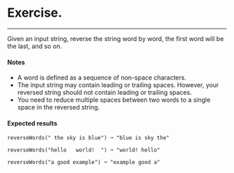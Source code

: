 # Exercise.

---

Given an input string, reverse the string word by word, the first word will be the last, and so on.

#### Notes

- A word is defined as a sequence of non-space characters.
- The input string may contain leading or trailing spaces. However, your reversed string should not contain leading or trailing spaces.
- You need to reduce multiple spaces between two words to a single space in the reversed string.

#### Expected results

```
reverseWords(" the sky is blue") ➞ "blue is sky the"

reverseWords("hello   world!  ") ➞ "world! hello"

reverseWords("a good example") ➞ "example good a"
```
